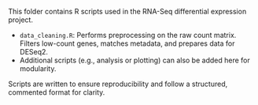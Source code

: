 This folder contains R scripts used in the RNA-Seq differential expression project.

- `data_cleaning.R`: Performs preprocessing on the raw count matrix. Filters low-count genes, matches metadata, and prepares data for DESeq2.
- Additional scripts (e.g., analysis or plotting) can also be added here for modularity.

Scripts are written to ensure reproducibility and follow a structured, commented format for clarity.
